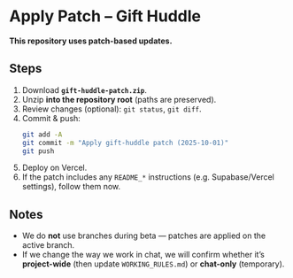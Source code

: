 # Apply Patch – Gift Huddle

**This repository uses patch-based updates.**

## Steps

1. Download **`gift-huddle-patch.zip`**.
2. Unzip **into the repository root** (paths are preserved).
3. Review changes (optional): `git status`, `git diff`.
4. Commit & push:
   ```bash
   git add -A
   git commit -m "Apply gift-huddle patch (2025-10-01)"
   git push
   ```
5. Deploy on Vercel.
6. If the patch includes any `README_*` instructions (e.g. Supabase/Vercel settings), follow them now.

## Notes

- We do **not** use branches during beta — patches are applied on the active branch.
- If we change the way we work in chat, we will confirm whether it’s **project-wide**
  (then update `WORKING_RULES.md`) or **chat-only** (temporary).
